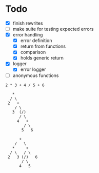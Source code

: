 # Todo

- [x] finish rewrites
- [ ] make suite for testing expected errors
- [x] error handling
  - [x] error definition
  - [x] return from functions
  - [x] comparison
  - [x] holds generic return
- [x] logger
  - [x] error logger
- [ ] anonymous functions

```
2 * 3 + 4 / 5 + 6

   *
  / \
 2   +
    / \
   3  (/)
      / \
     4   +
        / \
       5   6

      +
    /   \
   *     +
  / \   / \
 2   3 (/)   6
       / \
      4   5
```
